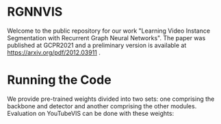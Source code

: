 # RGNNVIS
Welcome to the public repository for our work "Learning Video Instance Segmentation with Recurrent Graph Neural Networks". The paper was published at GCPR2021 and a preliminary version is available at https://arxiv.org/pdf/2012.03911 .

# Running the Code
We provide pre-trained weights divided into two sets: one comprising the backbone and detector and another comprising the other modules. Evaluation on YouTubeVIS can be done with these weights:
